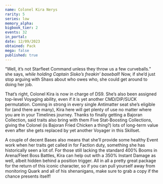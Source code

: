 ```yaml
---
name: Colonel Kira Nerys
rarity: 5
series: low
memory_alpha:
bigbook_tier: 2
events: 32
in_portal:
date: 12/09/2023
obtained: Pack
mega: false
published: true
---
```


“Well, it’s not Starfleet Command unless they throw us a few curveballs.” she says, *while holding Captain Sisko’s freakin’ baseball*! Now, if she’d just stop arguing with Shaxs about who owes who, she could get around to doing her job.

That’s right, Colonel Kira is now in charge of DS9. She’s also been assigned top-level Voyaging ability, even if it is yet another CMD/DIP/SUCK permutation. Coming in strong in every single Antimatter seat she’s eligible for (and there are many), Kira here will get plenty of use no matter where you are in your Timelines journey. Thanks to finally getting a Bajoran Collection, said traits also bring with them Five Stat-Boosting Collections, giving the Colonel (is Bajoran Fried Chicken a thing?) lots of long-term value even after she gets replaced by yet another Voyager in this Skillset. 

A couple of decent Bases also means that she’ll provide some healthy Event work when her traits get called in for Faction duty, something she has historically seen a lot of. For those still lacking the standard 400% Booms in Arena/Fleet Boss Battles, Kira can help out with a 350% Instant Damage as well, albeit hidden behind a position trigger. All in all a pretty great package for the return of this iconic character, so if you can pull yourself away from monitoring Quark and all of his shenanigans, make sure to grab a copy if the chance presents itself!
